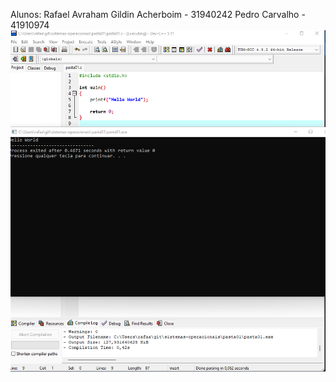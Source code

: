 Alunos:
Rafael Avraham Gildin Acherboim - 31940242
Pedro Carvalho - 41910974
![Alt text](ex.png?raw=true "Tarefa1")
